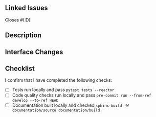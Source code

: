 ## Linked Issues

<!-- Does this PR close or fix any Issues? Remember to create an Issue before starting work so that your fix / proposal can be addressed by the team. -->

Closes #{ID}

## Description

<!-- What is your PR trying to achieve? How did you go about achieving it? -->

## Interface Changes

<!-- If you've had to update an interface or introduce a new interface as part of your change then let us know here. -->

## Checklist

I confirm that I have completed the following checks:

- [ ] Tests run locally and pass `pytest tests --reactor`
- [ ] Code quality checks run locally and pass `pre-commit run --from-ref develop --to-ref HEAD`
- [ ] Documentation built locally and checked `sphinx-build -W documentation/source documentation/build`
